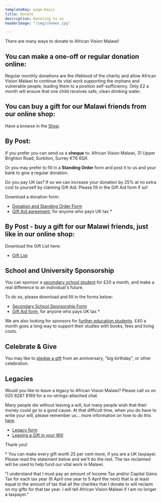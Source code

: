 ```yaml
---
templateKey: page-basic
title: Donate
description: Donating to us
headerImage: "/img/chemex.jpg"

---
```

There are many ways to donate to African Vision Malawi!

## You can make a one-off or regular donation online:

Regular monthly donations are the lifeblood of the charity and allow African Vision Malawi to continue its vital work supporting the orphans and vulnerable people, leading them to a position self-sufficiency. Only £2 a month will ensure that one child receives safe, clean drinking water.

## You can buy a gift for our Malawi friends from our online shop:

Have a browse in the [Shop](/shop/).

## By Post:

If you prefer you can send us a **cheque** to: African Vision Malawi, 31 Upper Brighton Road, Surbiton, Surrey KT6 6QX 

Or you may prefer to fill in a **Standing Order** form and post it to us and your bank to give a regular donation.

Do you pay UK tax? If so we can increase your donation by 25% at no extra cost to yourself by claiming Gift Aid. Please fill in the Gift Aid form if so!

Download a donation form:

* [Donation and Standing Order Form](http://www.africanvision.org.uk/pdfs/forms/AVM-Standing-Order-Form.pdf)
* [Gift Aid agreement](http://www.africanvision.org.uk/pdfs/forms/email-AVM-Gift-Aid-Form.pdf), for anyone who pays UK tax *

## By Post - buy a gift for our Malawi friends, just like in our online shop:

Download the Gift List here:

* [Gift List](http://www.africanvision.org.uk/africa-vision-news/wp-content/uploads/2016/03/Gift_List.pdf)

## School and University Sponsorship

You can sponsor a [secondary school student](http://www.africanvision.org.uk/projects/secondary-school-sponsorship/) for £20 a month, and make a real difference to an individual's future.

To do so, please download and fill in the forms below:

* [Secondary School Sponsorship Form](http://www.africanvision.org.uk/africa-vision-news/wp-content/uploads/2017/03/secondary-school-sponsorship-form-2017-AVM.pdf)
* [Gift Aid form](http://www.africanvision.org.uk/pdfs/forms/email-AVM-Gift-Aid-Form.pdf), for anyone who pays UK tax *

We are also looking for sponsors for [further education students](http://www.africanvision.org.uk/projects/university-scholarships/). £40 a month goes a long way to support their studies with books, fees and living costs.

## Celebrate & Give

You may like to [pledge a gift](http://www.africanvision.org.uk/celebrate-and-give/) from an anniversary, "big birthday", or other celebration.

## Legacies

Would you like to leave a legacy to African Vision Malawi? Please call us on 020 8287 8169 for a no-strings-attached chat.

Many people die without leaving a will, but many people wish that their money could go to a good cause. At that difficult time, when you do have to write your will, please remember us... more information on how to do this [here](http://www.africanvision.org.uk/africa-vision-news/wp-content/uploads/2016/01/Leaving-a-Gift-in-your-Will.pdf).

* [Legacy form](http://www.africanvision.org.uk/africa-vision-news/wp-content/uploads/2016/01/Legacy-information.pdf)
* [Leaving a Gift in your Will](http://www.africanvision.org.uk/africa-vision-news/wp-content/uploads/2016/01/Leaving-a-Gift-in-your-Will.pdf)

Thank you!

\* You can make every gift worth 25 per cent more, if you are a UK taxpayer. Please read the statement below and we'll do the rest. The tax reclaimed will be used to help fund our vital work in Malawi.

"I understand that I must pay an amount of Income Tax and/or Capital Gains Tax for each tax year (6 April one year to 5 April the next) that is at least equal to the amount of tax that all the charities that I donate to will reclaim on my gifts for that tax year. I will tell African Vision Malawi if I am no longer a taxpayer."